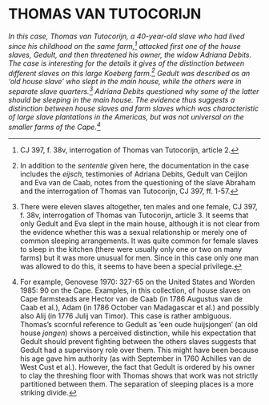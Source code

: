 # THOMAS VAN TUTOCORIJN

*In this case, Thomas van Tutocorijn, a 40-year-old slave who had lived since his childhood on the same farm,[^1] attacked first one of the house slaves, Gedult, and then threatened his owner, the widow Adriana Debits. The case is interesting for the details it gives of the distinction between different slaves on this large Koeberg farm.[^2] Gedult was described as an ‘old house slave’ who slept in the main house, while the others were in separate slave quarters.[^3] Adriana Debits questioned why some of the latter should be sleeping in the main house. The evidence thus suggests a distinction between house slaves and farm slaves which was characteristic of large slave plantations in the Americas, but was not universal on the smaller farms of the Cape.[^4]*

[^1]: CJ 397, f. 38v, interrogation of Thomas van Tutocorijn, article 2.

[^2]: In addition to the *sententie* given here, the documentation in the case includes the *eijsch*, testimonies of Adriana Debits, Gedult van Ceijlon and Eva van de Caab, notes from the questioning of the slave Abraham and the interrogation of Thomas van Tutocorijn, CJ 397, ff. 1-57.

[^3]: There were eleven slaves altogether, ten males and one female, CJ 397, f. 38v, interrogation of Thomas van Tutocorijn, article 3. It seems that only Gedult and Eva slept in the main house, although it is not clear from the evidence whether this was a sexual relationship or merely one of common sleeping arrangements. It was quite common for female slaves to sleep in the kitchen (there were usually only one or two on many farms) but it was more unusual for men. Since in this case only one man was allowed to do this, it seems to have been a special privilege.

[^4]: For example, Genovese 1970: 327-65 on the United States and Worden 1985: 90 on the Cape. Examples, in this collection, of house slaves on Cape farmsteads are Hector van de Caab (in 1786 Augustus van de Caab et al.), Adam (in 1786 October van Madagascar et al.) and possibly also Alij (in 1776 Julij van Timor). This case is rather ambiguous. Thomas’s scornful reference to Gedult as ‘een oude huijsjongen’ (an old house *jongen*) shows a perceived distinction, while his expectation that Gedult should prevent fighting between the others slaves suggests that Gedult had a supervisory role over them. This might have been because his age gave him authority (as with September in 1760 Achilles van de West Cust et al.). However, the fact that Gedult is ordered by his owner to clay the threshing floor with Thomas shows that work was not strictly partitioned between them. The separation of sleeping places is a more striking divide.